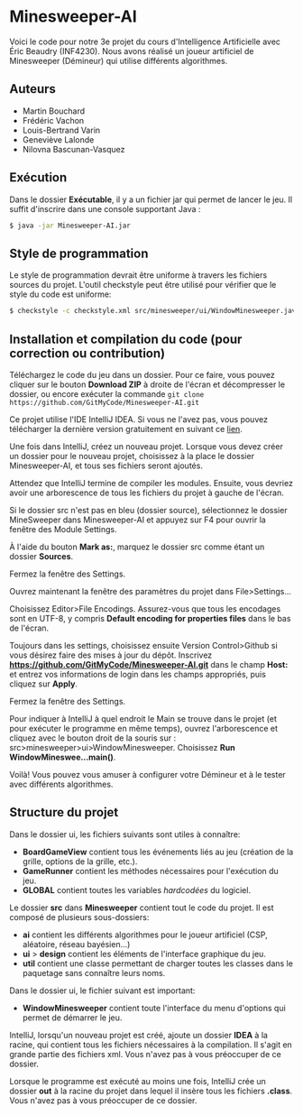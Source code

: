 # Minesweeper-AI   

Voici le code pour notre 3e projet du cours d'Intelligence Artificielle avec Éric Beaudry (INF4230). 
Nous avons réalisé un joueur artificiel de Minesweeper (Démineur) qui utilise différents algorithmes.

## Auteurs
+ Martin Bouchard
+ Frédéric Vachon
+ Louis-Bertrand Varin
+ Geneviève Lalonde
+ Nilovna Bascunan-Vasquez


## Exécution
Dans le dossier __Exécutable__, il y a un fichier jar qui permet de lancer le jeu. Il suffit d'inscrire dans une console supportant Java :
``` bash
$ java -jar Minesweeper-AI.jar
```


## Style de programmation
Le style de programmation devrait être uniforme à travers les fichiers sources du projet.
L'outil checkstyle peut être utilisé pour vérifier que le style du code est uniforme:
``` bash
$ checkstyle -c checkstyle.xml src/minesweeper/ui/WindowMinesweeper.java
```

## Installation et compilation du code (pour correction ou contribution)    
Téléchargez le code du jeu dans un dossier. Pour ce faire, vous pouvez cliquer sur le bouton __Download ZIP__ à droite de l'écran et décompresser le dossier, ou encore exécuter la commande `git clone https://github.com/GitMyCode/Minesweeper-AI.git`

Ce projet utilise l'IDE IntelliJ IDEA. Si vous ne l'avez pas, vous pouvez télécharger la dernière version gratuitement en suivant ce [lien](https://www.jetbrains.com/idea/download/). 

Une fois dans IntelliJ, créez un nouveau projet. Lorsque vous devez créer un dossier pour le nouveau projet, choisissez à la place le dossier Minesweeper-AI, et tous ses fichiers seront ajoutés.

Attendez que IntelliJ termine de compiler les modules. Ensuite, vous devriez avoir une arborescence de tous les fichiers du projet à gauche de l'écran.

Si le dossier src n'est pas en bleu (dossier source), sélectionnez le dossier MineSweeper dans Minesweeper-AI et appuyez sur F4 pour ouvrir la fenêtre des Module Settings. 

À l'aide du bouton __Mark as:__, marquez le dossier src comme étant un dossier __Sources__. 

Fermez la fenêtre des Settings.

Ouvrez maintenant la fenêtre des paramètres du projet dans File>Settings... 

Choisissez Editor>File Encodings. Assurez-vous que tous les encodages sont en UTF-8, y compris __Default encoding for properties files__ dans le bas de l'écran. 

Toujours dans les settings, choisissez ensuite Version Control>Github si vous désirez faire des mises à jour du dépôt. Inscrivez __https://github.com/GitMyCode/Minesweeper-AI.git__ dans le champ __Host:__ et entrez vos informations de login dans les champs appropriés, puis cliquez sur __Apply__.

Fermez la fenêtre des Settings.

Pour indiquer à IntelliJ à quel endroit le Main se trouve dans le projet (et pour exécuter le programme en même temps), ouvrez l'arborescence et cliquez avec le bouton droit de la souris sur : src>minesweeper>ui>WindowMinesweeper. Choisissez __Run WindowMineswee...main()__.

Voilà! Vous pouvez vous amuser à configurer votre Démineur et à le tester avec différents algorithmes.

## Structure du projet
Dans le dossier ui, les fichiers suivants sont utiles à connaître:
+ __BoardGameView__ contient tous les événements liés au jeu (création de la grille, options de la grille, etc.).
+ __GameRunner__ contient les méthodes nécessaires pour l'exécution du jeu.
+ __GLOBAL__ contient toutes les variables *hardcodées* du logiciel.

Le dossier __src__ dans __Minesweeper__ contient tout le code du projet. Il est composé de plusieurs sous-dossiers:
+ __ai__ contient les différents algorithmes pour le joueur artificiel (CSP, aléatoire, réseau bayésien...)
+ __ui__ > __design__ contient les éléments de l'interface graphique du jeu.
+ __util__ contient une classe permettant de charger toutes les classes dans le paquetage sans connaître leurs noms.

Dans le dossier ui, le fichier suivant est important:
+ __WindowMinesweeper__ contient toute l'interface du menu d'options qui permet de démarrer le jeu.


IntelliJ, lorsqu'un nouveau projet est créé, ajoute un dossier __IDEA__ à la racine, qui contient tous les fichiers nécessaires à la compilation. Il s'agit en grande partie des fichiers xml. Vous n'avez pas à vous préoccuper de ce dossier.

Lorsque le programme est exécuté au moins une fois, IntelliJ crée un dossier __out__ à la racine du projet dans lequel il insère tous les fichiers __.class__. Vous n'avez pas à vous préoccuper de ce dossier.


